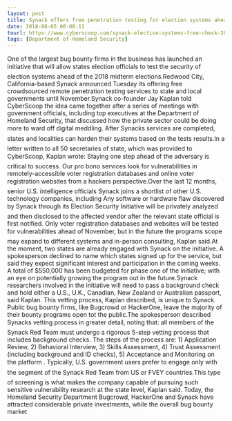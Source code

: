 ```yaml
---
layout: post
title: Synack offers free penetration testing for election systems ahead of 2018 midterms
date: 2018-06-05 00:00:11
tourl: https://www.cyberscoop.com/synack-election-systems-free-check-2018-midterms/?category_news=technology
tags: [Department of Homeland Security]
---
```

One of the largest bug bounty firms in the business has launched an initiative that will allow states election officials to test the security of election systems ahead of the 2018 midterm elections.Redwood City, California-based Synack announced Tuesday its offering free crowdsourced remote penetration testing services to state and local governments until November.Synack co-founder Jay Kaplan told CyberScoop the idea came together after a series of meetings with government officials, including top executives at the Department of Homeland Security, that discussed how the private sector could be doing more to ward off digital meddling. After Synacks services are completed, states and localities can harden their systems based on the tests results.In a letter written to all 50 secretaries of state, which was provided to CyberScoop, Kaplan wrote: Staying one step ahead of the adversary is critical to success. Our pro bono services look for vulnerabilities in remotely-accessible voter registration databases and online voter registration websites from a hackers perspective.Over the last 12 months, senior U.S. intelligence officials Synack joins a shortlist of other U.S. technology companies, including Any software or hardware flaw discovered by Synack through its Election Security Initiative will be privately analyzed and then disclosed to the affected vendor after the relevant state official is first notified. Only voter registration databases and websites will be tested for vulnerabilities ahead of November, but in the future the programs scope may expand to different systems and in-person consulting, Kaplan said.At the moment, two states are already engaged with Synack on the initiative. A spokesperson declined to name which states signed up for the service, but said they expect significant interest and participation in the coming weeks. A total of $550,000 has been budgeted for phase one of the initiative; with an eye on potentially growing the program out in the future.Synack researchers involved in the initiative will need to pass a background check and hold either a U.S., U.K., Canadian, New Zealand or Australian passport, said Kaplan. This vetting process, Kaplan described, is unique to Synack. Public bug bounty firms, like Bugcrowd or HackerOne, leave the majority of their bounty programs open tot the public.The spokesperson described Synacks vetting process in greater detail, noting that: all members of the Synack Red Team must undergo a rigorous 5-step vetting process that includes background checks. The steps of the process are: 1) Application Review, 2) Behavioral Interview, 3) Skills Assessment, 4) Trust Assessment (including background and ID checks), 5) Acceptance and Monitoring on the platform . Typically, U.S. government users prefer to engage only with the segment of the Synack Red Team from US or FVEY countries.This type of screening is what makes the company capable of pursuing such sensitive vulnerability research at the state level, Kaplan said. Today, the Homeland Security Department Bugcrowd, HackerOne and Synack have attracted considerable private investments, while the overall bug bounty market 